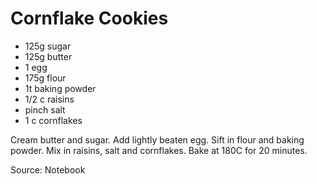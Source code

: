 # Cornflake Cookies

* 125g sugar
* 125g butter
* 1 egg
* 175g flour
* 1t baking powder
* 1/2 c raisins
* pinch salt
* 1 c cornflakes

Cream butter and sugar.  Add lightly beaten egg.  Sift in flour and baking powder.  Mix in raisins, salt and cornflakes.  Bake at 180C for 20 minutes.

Source: Notebook

